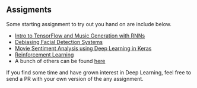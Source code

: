 ## Assigments
Some starting assignment to try out you hand on are include below. 

* [Intro to TensorFlow and Music Generation with RNNs](https://github.com/aamini/introtodeeplearning/tree/master/lab1)
* [Debiasing Facial Detection Systems](https://github.com/aamini/introtodeeplearning/blob/master/lab2/solutions/Part2_Debiasing_Solution.ipynb)
* [Movie Sentiment Analysis using Deep Learning in Keras](https://stackabuse.com/python-for-nlp-movie-sentiment-analysis-using-deep-learning-in-keras/)
* [Reinforcement Learning](https://github.com/aamini/introtodeeplearning/blob/master/lab3/solutions/RL_Solution.ipynb)
* A bunch of others can be found [here](https://data-flair.training/blogs/deep-learning-project-ideas/)


If you find some time and have grown interest in Deep Learning, 
feel free to send a PR with your own version of the any assignment.
